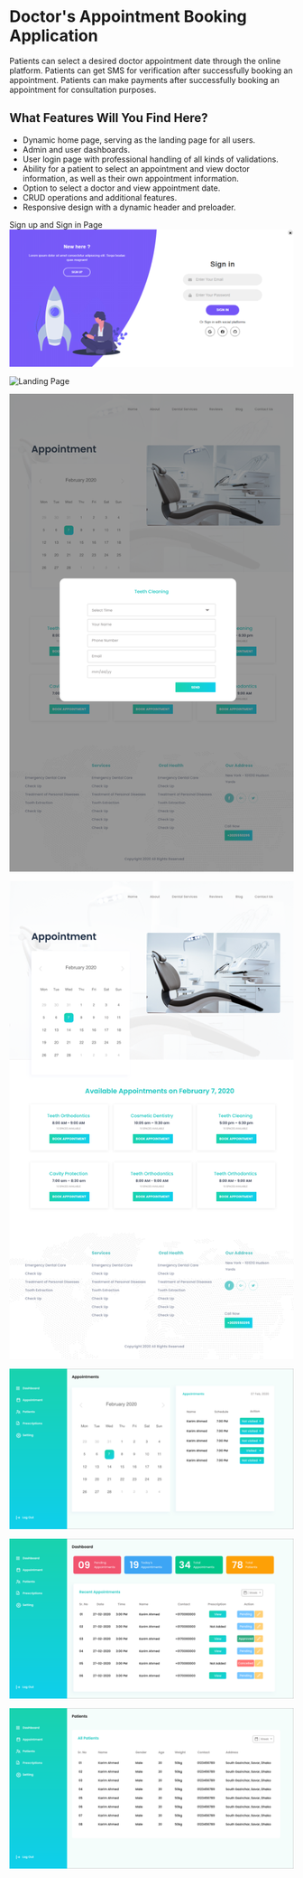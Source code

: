 # Doctor's Appointment Booking Application

Patients can select a desired doctor appointment date through the online platform. 
Patients can get SMS for verification after successfully booking an appointment.
Patients can make payments after successfully booking an appointment for consultation purposes.


## What Features Will You Find Here?
- Dynamic home page, serving as the landing page for all users.
- Admin and user dashboards.
- User login page with professional handling of all kinds of validations.
- Ability for a patient to select an appointment and view doctor information, as well as their own appointment information.
- Option to select a doctor and view appointment date.
- CRUD operations and additional features.
- Responsive design with a dynamic header and preloader.


Sign up and Sign in Page
![Signup Page ](images/signup.png) 

![Landing Page](images/landing-page.png)

![Login to see Appointment](images/appointment.png)

![Get-Appointment](images/available-appointments.png)

![See-Your-Appointments](images/users-appointments.png)

![Admin-dashboard](images/admin-dashboard.png)

![Patient-list](images/patient-list.png)

